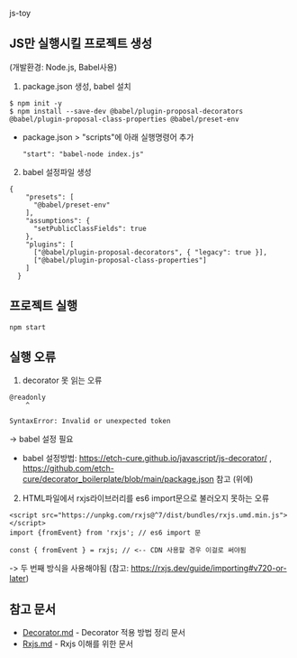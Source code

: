 js-toy

## JS만 실행시킬 프로젝트 생성
(개발환경: Node.js, Babel사용)

1. package.json 생성, babel 설치
```
$ npm init -y
$ npm install --save-dev @babel/plugin-proposal-decorators @babel/plugin-proposal-class-properties @babel/preset-env
```
* package.json > "scripts"에 아래 실행명령어 추가
    ```
    "start": "babel-node index.js"
    ```

2. babel 설정파일 생성
```
{
    "presets": [
      "@babel/preset-env"
    ],
    "assumptions": {
      "setPublicClassFields": true
    },
    "plugins": [
      ["@babel/plugin-proposal-decorators", { "legacy": true }],
      ["@babel/plugin-proposal-class-properties"]
    ]
  }
```

## 프로젝트 실행
```
npm start
```

## 실행 오류
1. decorator 못 읽는 오류
```
@readonly
    ^

SyntaxError: Invalid or unexpected token
```
-> babel 설정 필요
* babel 설정방법: https://etch-cure.github.io/javascript/js-decorator/ , https://github.com/etch-cure/decorator_boilerplate/blob/main/package.json 참고 (위에)

2. HTML파일에서 rxjs라이브러리를 es6 import문으로 불러오지 못하는 오류
```
<script src="https://unpkg.com/rxjs@^7/dist/bundles/rxjs.umd.min.js"></script>
import {fromEvent} from 'rxjs'; // es6 import 문

const { fromEvent } = rxjs; // <-- CDN 사용할 경우 이걸로 써야됨
```
-> 두 번째 방식을 사용해야됨 (참고: https://rxjs.dev/guide/importing#v720-or-later)

## 참고 문서
- [Decorator.md](./docs/Decorator.md) - Decorator 적용 방법 정리 문서
- [Rxjs.md](./docs/Rxjs.md) - Rxjs 이해를 위한 문서